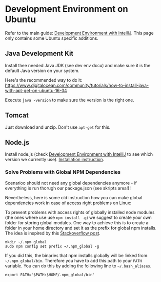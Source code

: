 # Development Environment on Ubuntu

Refer to the main guide:
[Development Environment with IntelliJ](Development-Environment-Setup.md). This page only contains some
Ubuntu specific additions.


## Java Development Kit

Install thee needed Java JDK (see dev env docu) and make sure it is the default Java version on your system.

Here's the recommended way to do it: https://www.digitalocean.com/community/tutorials/how-to-install-java-with-apt-get-on-ubuntu-16-04

Execute `java -version` to make sure the version is the right one.


## Tomcat

Just download and unzip. Don't use `apt-get` for this.


## Node.js

Install node.js (check [Development Environment with IntelliJ](Development-Environment-Setup.md) to see which 
version we currently use). [Installation instruction](https://github.com/nodesource/distributions).

### Solve Problems with Global NPM Dependencies

Scenarioo should not need any global dependencies anymore - if everything is run thorugh our package.json (see skripts area!)!

Nevertheless, here is some old instruction how you can make global dependencies work in case of access right problems on Linux:

To prevent problems with access rights of globally installed node modules (the ones where use use `npm install -g`) we suggest to create your own folder for storing global modules. One way to achieve this is to create a folder in your home directory and set it as the prefix for global npm installs. The idea is inspired by this [Stackoverflow post](http://stackoverflow.com/a/21712034/581553).

```
mkdir ~/.npm_global
sudo npm config set prefix ~/.npm_global -g
```

If you did this, the binaries that npm installs globally will be linked from `~/.npm_global/bin`. Therefore you have to add this path to your `PATH` variable. You can do this by adding the following line to `~/.bash_aliases`.

```
export PATH="$PATH:$HOME/.npm_global/bin"
```
